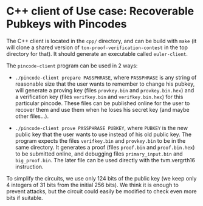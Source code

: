 # C++ client of Use case: Recoverable Pubkeys with Pincodes

The C++ client is located in the `cpp/` directory, and can be build
with `make` (it will clone a shared version of
`ton-proof-verification-contest` in the top directory for that).
It should generate an executable called `euler-client`.

The `pincode-client` program can be used in 2 ways:

* `./pincode-client prepare PASSPHRASE`, where `PASSPHRASE` is any
  string of reasonable size that the user wants to remember to change
  his pubkey, will generate a proving key (files `provkey.bin` and
  `provkey.bin.hex`) and a verification key (files `verifkey.bin` and
  `verifkey.bin.hex`) for this particular pincode. These files can be
  published online for the user to recover them and use them when he
  loses his secret key (and maybe other files...).

* `./pincode-client prove PASSPHRASE PUBKEY`, where `PUBKEY` is the
  new public key that the user wants to use instead of his old public
  key. The program expects the files `verifkey.bin` and `provkey.bin`
  to be in the same directory. It generates a proof (files `proof.bin`
  and `proof.bin.hex`) to be submitted online, and debugging files
  `primary_input.bin` and `big_proof.bin`. The later file can be used
  directly with the tvm.vergrth16 instruction.

To simplify the circuits, we use only 124 bits of the public key (we
keep only 4 integers of 31 bits from the initial 256 bits). We think
it is enough to prevent attacks, but the circuit could easily be
modified to check even more bits if suitable.
